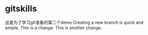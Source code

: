 # gitskills
这是为了学习git准备的第二个demo
Creating a new branch is quick and simple.
This is a change.
This is another change.
